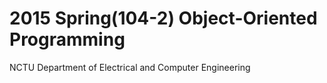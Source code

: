 # 2015 Spring(104-2) Object-Oriented Programming
NCTU Department of Electrical and Computer Engineering
